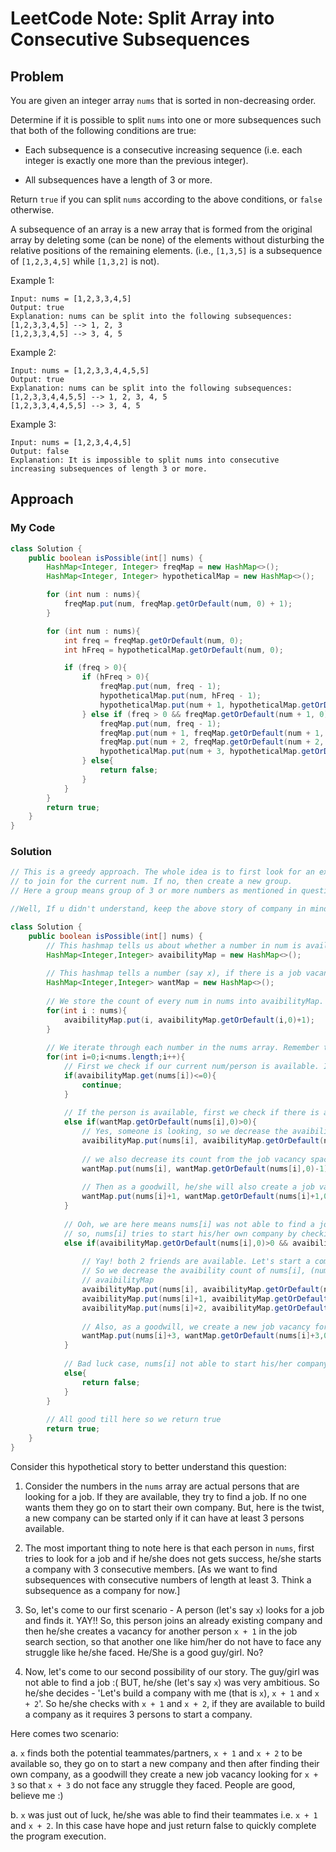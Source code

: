 # LeetCode Note: Split Array into Consecutive Subsequences

## Problem 

You are given an integer array `nums` that is sorted in non-decreasing order.

Determine if it is possible to split `nums` into one or more subsequences such that both of the following conditions are true:

* Each subsequence is a consecutive increasing sequence (i.e. each integer is exactly one more than the previous integer).

* All subsequences have a length of 3 or more.

Return `true` if you can split `nums` according to the above conditions, or `false` otherwise.

A subsequence of an array is a new array that is formed from the original array by deleting some (can be none) of the elements without disturbing the relative positions of the remaining elements. (i.e., `[1,3,5]` is a subsequence of `[1,2,3,4,5]` while `[1,3,2]` is not).

 

Example 1:
```
Input: nums = [1,2,3,3,4,5]
Output: true
Explanation: nums can be split into the following subsequences:
[1,2,3,3,4,5] --> 1, 2, 3
[1,2,3,3,4,5] --> 3, 4, 5
```

Example 2:
```
Input: nums = [1,2,3,3,4,4,5,5]
Output: true
Explanation: nums can be split into the following subsequences:
[1,2,3,3,4,4,5,5] --> 1, 2, 3, 4, 5
[1,2,3,3,4,4,5,5] --> 3, 4, 5
```

Example 3:
```
Input: nums = [1,2,3,4,4,5]
Output: false
Explanation: It is impossible to split nums into consecutive increasing subsequences of length 3 or more.
```


## Approach

### My Code

```java
class Solution {
    public boolean isPossible(int[] nums) {
        HashMap<Integer, Integer> freqMap = new HashMap<>();
        HashMap<Integer, Integer> hypotheticalMap = new HashMap<>();

        for (int num : nums){
            freqMap.put(num, freqMap.getOrDefault(num, 0) + 1);
        }

        for (int num : nums){
            int freq = freqMap.getOrDefault(num, 0);
            int hFreq = hypotheticalMap.getOrDefault(num, 0);

            if (freq > 0){
                if (hFreq > 0){
                    freqMap.put(num, freq - 1);
                    hypotheticalMap.put(num, hFreq - 1);
                    hypotheticalMap.put(num + 1, hypotheticalMap.getOrDefault(num + 1, 0) + 1);
                } else if (freq > 0 && freqMap.getOrDefault(num + 1, 0) > 0 && freqMap.getOrDefault(num + 2, 0) > 0){
                    freqMap.put(num, freq - 1);
                    freqMap.put(num + 1, freqMap.getOrDefault(num + 1, 0) - 1);
                    freqMap.put(num + 2, freqMap.getOrDefault(num + 2, 0) - 1);
                    hypotheticalMap.put(num + 3, hypotheticalMap.getOrDefault(num + 3, 0) + 1);
                } else{
                    return false;
                }
            }
        }
        return true;
    }
}
```

### Solution

```java
// This is a greedy approach. The whole idea is to first look for an existing group
// to join for the current num. If no, then create a new group. 
// Here a group means group of 3 or more numbers as mentioned in question description. 

//Well, If u didn't understand, keep the above story of company in mind and try to understand the code below through comments, you will be fine.

class Solution {
    public boolean isPossible(int[] nums) {
        // This hashmap tells us about whether a number in num is available for a job or not
        HashMap<Integer,Integer> avaibilityMap = new HashMap<>();
        
        // This hashmap tells a number (say x), if there is a job vacancy for them
        HashMap<Integer,Integer> wantMap = new HashMap<>();
        
        // We store the count of every num in nums into avaibilityMap. Basically, a number's count is the avaibility of it.
        for(int i : nums){
            avaibilityMap.put(i, avaibilityMap.getOrDefault(i,0)+1);
        }
        
        // We iterate through each number in the nums array. Remember the story ? So, treat them like a person.
        for(int i=0;i<nums.length;i++){
            // First we check if our current num/person is available. If it is not we just continue with next num/person
            if(avaibilityMap.get(nums[i])<=0){
                continue;
            }
            
            // If the person is available, first we check if there is a job vacancy for him/her. Basically, is someone looking for him/her?
            else if(wantMap.getOrDefault(nums[i],0)>0){
                // Yes, someone is looking, so we decrease the avaibility count of that number
                avaibilityMap.put(nums[i], avaibilityMap.getOrDefault(nums[i],0)-1);
                
                // we also decrease its count from the job vacancy space / wantMap
                wantMap.put(nums[i], wantMap.getOrDefault(nums[i],0)-1);
                
                // Then as a goodwill, he/she will also create a job vacancy for (num[i]+1) in job vacancy space / wantMap, as we need consecutive numbers only
                wantMap.put(nums[i]+1, wantMap.getOrDefault(nums[i]+1,0)+1);
            }
            
            // Ooh, we are here means nums[i] was not able to find a job.
            // so, nums[i] tries to start his/her own company by checking avaibility of his/her friends i.e. (nums[i]+1) and (nums[i]+2)
            else if(avaibilityMap.getOrDefault(nums[i],0)>0 && avaibilityMap.getOrDefault(nums[i]+1,0)>0 && avaibilityMap.getOrDefault(nums[i]+2,0)>0){
                
                // Yay! both 2 friends are available. Let's start a company.
                // So we decrease the avaibility count of nums[i], (nums[i]+1) and (nums[i]+2) from the 
                // avaibilityMap
                avaibilityMap.put(nums[i], avaibilityMap.getOrDefault(nums[i],0)-1);
                avaibilityMap.put(nums[i]+1, avaibilityMap.getOrDefault(nums[i]+1,0)-1);
                avaibilityMap.put(nums[i]+2, avaibilityMap.getOrDefault(nums[i]+2,0)-1);
                
                // Also, as a goodwill, we create a new job vacancy for (nums[i]+3), as we need consecutive numbers only
                wantMap.put(nums[i]+3, wantMap.getOrDefault(nums[i]+3,0)+1);
            }
            
            // Bad luck case, nums[i] not able to start his/her company, so just return false
            else{
                return false;
            }
        }
        
        // All good till here so we return true
        return true;
    }
}
```

Consider this hypothetical story to better understand this question:

1. Consider the numbers in the `nums` array are actual persons that are looking for a job. If they are available, they try to find a job. If no one wants them they go on to start their own company. But, here is the twist, a new company can be started only if it can have at least 3 persons available.

2. The most important thing to note here is that each person in `nums`, first tries to look for a job and if he/she does not gets success, he/she starts a company with 3 consecutive members. [As we want to find subsequences with consecutive numbers of length at least 3. Think a subsequence as a company for now.]

3. So, let's come to our first scenario - A person (let's say `x`) looks for a job and finds it. YAY!! So, this person joins an already existing company and then he/she creates a vacancy for another person `x + 1` in the job search section, so that another one like him/her do not have to face any struggle like he/she faced. He/She is a good guy/girl. No?

4. Now, let's come to our second possibility of our story. The guy/girl was not able to find a job :( 
BUT, he/she (let's say `x`) was very ambitious. So he/she decides - 'Let's build a company with me (that is `x`), `x + 1` and `x + 2`'. So he/she checks with `x + 1` and `x + 2`, if they are available to build a company as it requires 3 persons to start a company.

Here comes two scenario:

a. `x` finds both the potential teammates/partners, `x + 1` and `x + 2` to be available so, they go on to start a new company and then after finding their own company, as a goodwill they create a new job vacancy looking for `x + 3` so that `x + 3` do not face any struggle they faced. People are good, believe me :)

b. `x` was just out of luck, he/she was able to find their teammates i.e. `x + 1` and `x + 2`. In this case have hope and just return false to quickly complete the program execution.